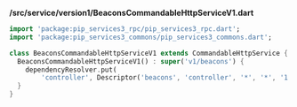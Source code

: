 
**/src/service/version1/BeaconsCommandableHttpServiceV1.dart**

```dart
import 'package:pip_services3_rpc/pip_services3_rpc.dart';
import 'package:pip_services3_commons/pip_services3_commons.dart';

class BeaconsCommandableHttpServiceV1 extends CommandableHttpService {
  BeaconsCommandableHttpServiceV1() : super('v1/beacons') {
    dependencyResolver.put(
        'controller', Descriptor('beacons', 'controller', '*', '*', '1.0'));
  }
}


```
